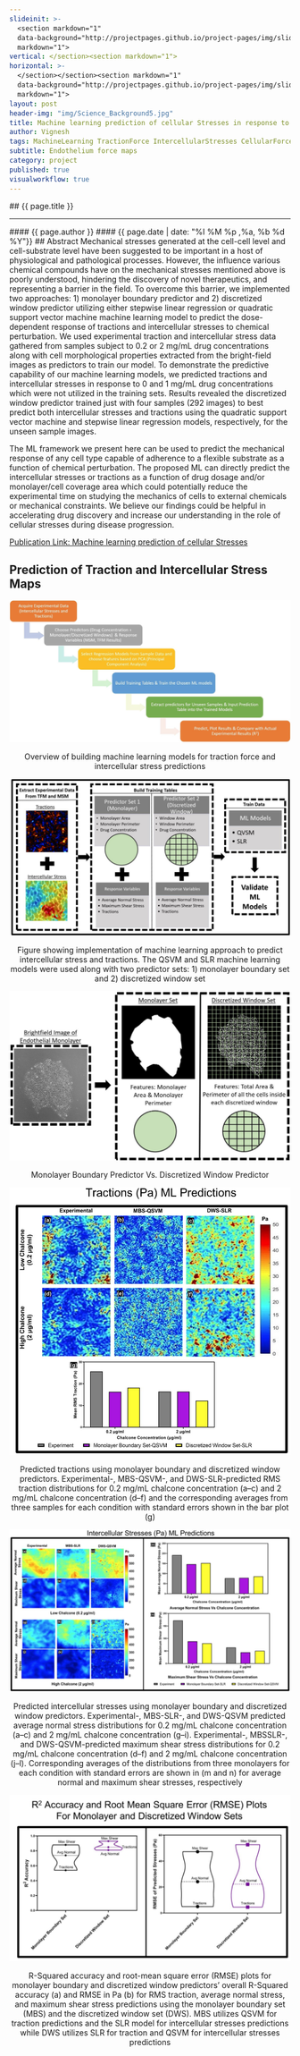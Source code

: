 ```yaml
---
slideinit: >-
  <section markdown="1"
  data-background="http://projectpages.github.io/project-pages/img/slidebackground.png"><section
  markdown="1">
vertical: </section><section markdown="1">
horizontal: >-
  </section></section><section markdown="1"
  data-background="http://projectpages.github.io/project-pages/img/slidebackground.png"><section
  markdown="1">
layout: post
header-img: "img/Science_Background5.jpg"
title: Machine learning prediction of cellular Stresses in response to chemical perturbation
author: Vignesh
tags: MachineLearning TractionForce IntercellularStresses CellularForces SupportVectorMachine ComputerVision
subtitle: Endothelium force maps
category: project
published: true
visualworkflow: true
---
```

<!-- Start Writing Below in Markdown -->
<section markdown="1" data-background="http://projectpages.github.io/project-pages/img/slidebackground.png"><section markdown="1">
## {{ page.title }}
<hr>
#### {{ page.author }}
#### {{ page.date | date: "%I %M %p ,%a, %b %d %Y"}}
## Abstract
Mechanical stresses generated at the cell-cell level and cell-substrate level have been suggested to be important in a host of physiological and pathological processes. However, the influence various chemical compounds have on the mechanical stresses mentioned above is poorly understood, hindering the discovery of novel therapeutics, and representing a barrier in the field. To overcome this barrier, we implemented two approaches: 1) monolayer boundary predictor and 2) discretized window predictor utilizing either stepwise linear regression or quadratic support vector machine machine learning model to predict the dose-dependent response of tractions and intercellular stresses to chemical perturbation. We used experimental traction and intercellular stress data gathered from samples subject to 0.2 or 2 mg/mL drug concentrations along with cell morphological properties extracted from the bright-field images as predictors to train our model. To demonstrate the predictive capability of our machine learning models, we predicted tractions and intercellular stresses in response to 0 and 1 mg/mL drug concentrations which were not utilized in the training sets. Results revealed the discretized window predictor trained just with four samples (292 images) to best predict both intercellular stresses and tractions using the quadratic support vector machine and stepwise linear regression models, respectively, for the unseen sample images.

The ML framework we present here can be used to predict the mechanical response of any cell type capable of adherence to a flexible substrate as a function of chemical perturbation. The proposed ML can directly predict the intercellular stresses or tractions as a function of drug dosage and/or monolayer/cell coverage area which could potentially reduce the experimental time on studying the mechanics of cells to external chemicals or mechanical constraints. We believe our findings could be helpful in accelerating drug discovery and increase our understanding in the role of cellular stresses during disease progression.
 
<a href="https://doi.org/10.1016/j.bpj.2023.07.016">Publication Link: Machine learning prediction of cellular Stresses</a> 
 
## Prediction of Traction and Intercellular Stress Maps
![Frame](/img/ML_Paper/Fig5.jpg)
<p align="center">Overview of building machine learning models for traction force and intercellular stress predictions</p>

![Frame](/img/ML_Paper/Fig1.jpg)
<p align="center">Figure showing implementation of machine learning approach to predict intercellular stress and tractions. The QSVM and SLR machine learning models were used along with two predictor sets: 1) monolayer boundary set and 2) discretized window set</p>
  
![Frame](/img/ML_Paper/Fig2.jpg)
<p align="center"> Monolayer Boundary Predictor Vs. Discretized Window Predictor</p> 

![Frame](/img/ML_Paper/Fig3.jpg)
<p align="center">Predicted tractions using monolayer boundary and discretized window predictors. Experimental-, MBS-QSVM-, and DWS-SLR-predicted RMS traction distributions for 0.2 mg/mL chalcone concentration (a–c) and 2 mg/mL chalcone concentration (d–f) and the corresponding averages from three samples for each condition with standard errors shown in the bar plot (g)</p>

![Frame](/img/ML_Paper/Fig4.jpg)
<p align="center">Predicted intercellular stresses using monolayer boundary and discretized window predictors. Experimental-, MBS-SLR-, and DWS-QSVM predicted average normal stress distributions for 0.2 mg/mL chalcone concentration (a–c) and 2 mg/mL chalcone concentration (g–i). Experimental-, MBSSLR-, and DWS-QSVM-predicted maximum shear stress distributions for 0.2 mg/mL chalcone concentration (d–f) and 2 mg/mL chalcone concentration (j–l). Corresponding averages of the distributions from three monolayers for each condition with standard errors are shown in (m and n) for average normal and maximum shear stresses, respectively</p>

![Frame](/img/ML_Paper/Fig6.jpg)
<p align="center">R-Squared accuracy and root-mean square error (RMSE) plots for monolayer boundary and discretized window predictors’ overall R-Squared accuracy (a) and RMSE in Pa (b) for RMS traction, average
normal stress, and maximum shear stress predictions using the monolayer boundary set (MBS) and the discretized window set (DWS). MBS utilizes QSVM for traction predictions and the SLR model for intercellular stresses predictions while DWS utilizes SLR for traction and QSVM for intercellular stresses predictions</p> 
